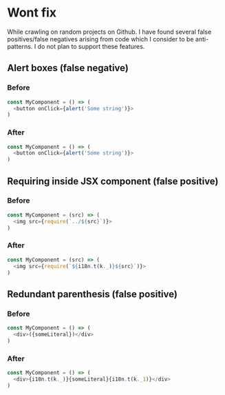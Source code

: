 # Wont fix

While crawling on random projects on Github. I have found several false positives/false negatives arising from code which I consider to be anti-patterns. I do not plan to support these features.


## Alert boxes (false negative)

### Before
```js
const MyComponent = () => (
  <button onClick={alert('Some string')}>
)
```

### After
```js
const MyComponent = () => (
  <button onClick={alert('Some string')}>
)
```

## Requiring inside JSX component (false positive)

### Before
```js
const MyComponent = (src) => (
  <img src={require(`../${src}`)}>
)
```

### After
```js
const MyComponent = (src) => (
  <img src={require(`${i18n.t(k._)}${src}`)}>
)
```

## Redundant parenthesis (false positive)

### Before
```js
const MyComponent = () => (
  <div>({someLiteral})</div>
)
```

### After
```js
const MyComponent = () => (
  <div>{i18n.t(k._)}{someLiteral}{i18n.t(k._1)}</div>
)
```

